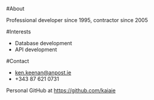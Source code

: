 #About

Professional developer since 1995, contractor since 2005


#Interests

- Database development
- API development

#Contact

- ken.keenan@anpost.ie
- +343 87 621 0731

Personal GitHub at https://github.com/kaiaie

